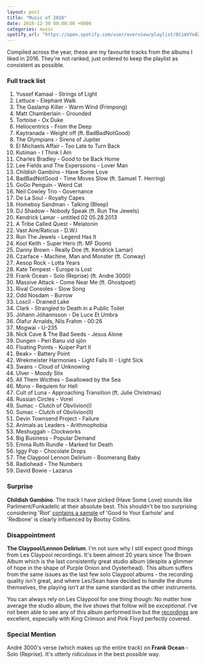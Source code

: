 ```yaml
---
layout: post
title: "Music of 2016"
date: 2016-12-30 00:00:00 +0000
categories: music
spotify_url: "https://open.spotify.com/user/overview/playlist/0CimVYe8ZuDk8legFdJhGC"
---
```


Compiled across the year, these are my favourite tracks from the albums I liked in 2016. They're not ranked, just ordered to keep the playlist as consistent as possible.

### Full track list

1. Yussef Kamaal - Strings of Light
2. Lettuce - Elephant Walk
3. The Gaslamp Killer - Warm Wind (Frimpong)
4. Matt Chamberlain - Grounded
5. Tortoise - Ox Duke
6. Heliocentrics - From the Deep
7. Kaytranada - Weight off (ft. BadBadNotGood)
8. The Olympians - Sirens of Jupiter
9. El Michaels Affair - Too Late to Turn Back
10. Kutiman - I Think I Am
11. Charles Bradley - Good to be Back Home
12. Lee Fields and The Experssions - Lover Man
13. Childish Gambino - Have Some Love
14. BadBadNotGood - Time Moves Slow (ft. Samuel T. Herring)
15. GoGo Penguin - Weird Cat
16. Neil Cowley Trio - Governance
17. De La Soul - Royalty Capes
18. Homeboy Sandman - Talking (Bleep)
19. DJ Shadow - Nobody Speak (ft. Run The Jewels)
20. Kendrick Lamar - untitled 02 05.28.2013
21. A Tribe Called Quest - Melatonin
22. Vast Aire/Raticus - D.W.I
23. Run The Jewels - Legend Has It
24. Kool Keith - Super Hero (ft. MF Doom)
25. Danny Brown - Really Doe (ft. Kendrick Lamar)
26. Czarface - Machine, Man and Monster (ft. Conway)
27. Aesop Rock - Lotta Years
28. Kate Tempest - Europe is Lost
29. Frank Ocean - Solo (Reprise) (ft. Andre 3000)
30. Massive Attack - Come Near Me (ft. Ghostpoet)
31. Rival Consoles - Slow Song
32. Odd Nosdam - Burrow
33. Loscil - Drained Lake
34. Clark - Strangled to Death in a Public Toilet
35. Jóhann Jóhannsson - De Luce Et Umbra
36. Ólafur Arnalds, Nils Frahm - 00:26
37. Mogwai - U-235
38. Nick Cave & The Bad Seeds - Jesus Alone
39. Dungen - Peri Banu vid sjön
40. Floating Points - Kuiper Part II
41. Beak> - Battery Point
42. Wrekmeister Harmonies - Light Falls III - Light Sick
43. Swans - Cloud of Unknowing
44. Ulver - Moody Stix
45. All Them Wicthes - Swallowed by the Sea
46. Mono - Requiem for Hell
47. Cult of Luna - Approaching Transition (ft. Julie Christmas)
48. Russian Circles - Vorel
49. Sumac - Clutch of Obvlivion(I)
50. Sumac - Clutch of Obvlivion(II)
51. Devin Townsend Project - Failure
52. Animals as Leaders - Arithmophobia
53. Meshuggah - Clockworks
54. Big Business - Popular Demand
55. Emma Ruth Rundle - Marked for Death
56. Iggy Pop - Chocolate Drops
57. The Claypool Lennon Delirium - Boomerang Baby
58. Radiohead - The Numbers
59. David Bowie - Lazarus

### Surprise

**Childish Gambino**. The track I have picked (Have Some Love) sounds like Parliment/Funkadelic at their absolute best. This shouldn't be too surprising considering 'Riot' [contains a sample](/sampled) of 'Good to Your Earhole' and 'Redbone' is clearly influenced by Bootsy Collins.

### Disappointment

**The Claypool/Lennon Delirium**. I'm not sure why I still expect good things from Les Claypool recordings. It's been almost 20 years since The Brown Album which is the last consistently great studio album (despite a glimmer of hope in the shape of Purple Onion and Oysterhead).  This album suffers from the same issues as the last few solo Claypool albums - the recording quality isn't great, and where Les/Sean have decided to handle the drums themselves, the playing isn't at the same standard as the other instruments.

You can always rely on Les Claypool for one thing though: No matter how average the studio album, the live shows that follow will be _exceptional_. I've not been able to see any of this album performed live but the [recordings](https://www.youtube.com/watch?v=cajrnY_fGDk) are excellent, especially with King Crimson and Pink Floyd perfectly covered.

### Special Mention

André 3000's verse (which makes up the entire track) on **Frank Ocean** - Solo (Reprise). It's utterly ridiculous in the best possible way.
